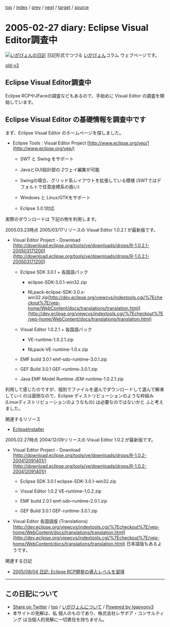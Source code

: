 [top](../index.html) 
 / [index](index.html) 
 / [prev](ig050226.html) 
 / [next](ig050301.html) 
 / [target](https://www.igapyon.jp/igapyon/diary/2005/ig050227.html) 
 / [source](https://github.com/igapyon/diary/blob/master/2005/ig050227.src.md) 

2005-02-27 diary: Eclipse Visual Editor調査中
=====================================================================================================
[![いがぴょんの日記](https://www.igapyon.jp/igapyon/diary/images/iga200306s.jpg "いがぴょん")](https://www.igapyon.jp/igapyon/diary/memo/memoigapyon.html) 日記形式でつづる [いがぴょん](https://www.igapyon.jp/igapyon/diary/memo/memoigapyon.html)コラム ウェブページです。

[old-v2](ig050227-orig.html)

## Eclipse Visual Editor調査中

Eclipse RCPやJFaceの調査などもあるので、手始めに Visual Editor の調査を開始しています。


## Eclipse Visual Editor の基礎情報を調査中です

まず、Eclipse Visual Editor のホームページを探しました。

* Eclipse Tools : Visual Editor Project
  [http://www.eclipse.org/vep/](http://www.eclipse.org/vep/)
  
  * SWT と Swing をサポート
    
  * JavaとGUI設計部の 2ウェイ編集が可能
    
  * Swingの場合、グリッド系レイアウトを拡張している模様 (SWTではデフォルトで任意座標系の扱い)
    
  * Windows と Linux/GTKをサポート
    
  * Eclipse 3.0.1対応
  

実際のダウンロードは 下記の物を利用します。

2005.03.23時点 2005/03/17リリースの Visual Editor 1.0.2.1 が最新版です。

* Visual Editor Project - Download
  [http://download.eclipse.org/tools/ve/downloads/drops/R-1.0.2.1-200503171200](http://download.eclipse.org/tools/ve/downloads/drops/R-1.0.2.1-200503171200)
  
  * Eclipse SDK 3.0.1 + 各国語パック
    
    * eclipse-SDK-3.0.1-win32.zip
      
    * NLpack-eclipse-SDK-3.0.x-win32.zip[http://dev.eclipse.org/viewcvs/indextools.cgi/%7Echeckout%7E/vep-home/WebContent/docs/translations/translation.html](http://dev.eclipse.org/viewcvs/indextools.cgi/%7Echeckout%7E/vep-home/WebContent/docs/translations/translation.html)
    

    
  * Visual Editor 1.0.2.1 + 各国語パック
    
    * VE-runtime-1.0.2.1.zip
      
    * NLpack-VE-runtime-1.0.x.zip
    

    
  * EMF build 3.0.1
    emf-sdo-runtime-3.0.1.zip
    
  * GEF Build 3.0.1
    GEF-runtime-3.0.1.zip
    
  * Java EMF Model Runtime
    JEM-runtime-1.0.2.1.zip
  

利用して感じたのですが、個別でファイルを選んでダウンロードして選んで解凍していくのは面倒なので、Eclipse ディストリビューションのような枠組み
(Linuxディストリビューションのようなもの) は必要なのではないかと ふと考えました。

関連するリソース

* [EclipseInstaller](http://www.igapyon.jp/igapyon/diary/keyword/eclipseinstaller.html)

2005.02.27時点 2004/12/09リリースの Visual Editor 1.0.2 が最新版です。

* Visual Editor Project - Download
  [http://download.eclipse.org/tools/ve/downloads/drops/R-1.0.2-200412091401/](http://download.eclipse.org/tools/ve/downloads/drops/R-1.0.2-200412091401/)
  
  * Eclipse SDK 3.0.1
    eclipse-SDK-3.0.1-win32.zip
    
  * Visual Editor 1.0.2
    VE-runtime-1.0.2.zip
    
  * EMF build 2.0.1
    emf-sdo-runtime-2.0.1.zip
    
  * GEF Build 3.0.1
    GEF-runtime-3.0.1.zip
  

  
* Visual Editor 各国語版 (Translations)
  [http://dev.eclipse.org/viewcvs/indextools.cgi/%7Echeckout%7E/vep-home/WebContent/docs/translations/translation.html](http://dev.eclipse.org/viewcvs/indextools.cgi/%7Echeckout%7E/vep-home/WebContent/docs/translations/translation.html)
  日本語版もあるようです。

関連する日記

* [2005/08/04 日記: Eclipse RCP開発の導入レベルを習得](ig050804.html)


----------------------------------------------------------------------------------------------------

## この日記について

* [Share on Twitter](https://twitter.com/intent/tweet?hashtags=igapyon%2Cdiary%2C%E3%81%84%E3%81%8C%E3%81%B4%E3%82%87%E3%82%93&text=Eclipse+Visual+Editor%E8%AA%BF%E6%9F%BB%E4%B8%AD&url=https%3A%2F%2Fwww.igapyon.jp%2Figapyon%2Fdiary%2F2005%2Fig050227.html) / [top](../index.html) / [いがぴょんについて](https://www.igapyon.jp/igapyon/diary/memo/memoigapyon.html) / [Powered by Igapyonv3](https://github.com/igapyon/igapyonv3)
* 本サイトの見解は、私 個人のものであり、株式会社レザボア・コンサルティング は当個人的見解に一切責任を持ちません。 

